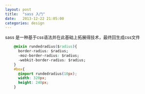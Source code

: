 ```yaml
---
layout: post               
title:  "sass 入门"
date:   2013-12-22 21:05:00
categories: design
---
```

sass 是一种基于css语法并在此基础上拓展得技术，最终回生成css文件

```css
	@mixin rundedradius($radius){
	  border-radius: $radius;
	  -moz-border-radius: $radius;
	  -webkit-border-radius: $radius;
	}
	#box{
	  @import rundedradius(10px);
	  width: 320px;
	  height: 240px;
	}
```
